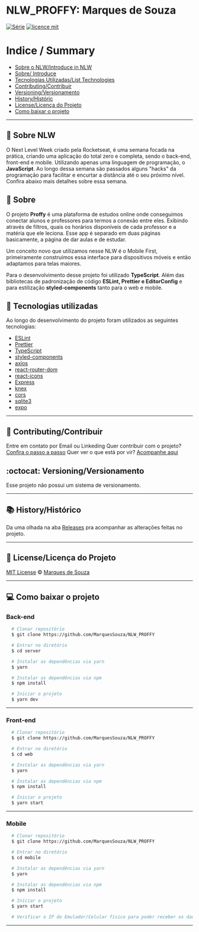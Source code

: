 # NLW_PROFFY: Marques de Souza 

[![Série](https://img.shields.io/badge/MarquesSouza-Proffy-blueviolet)](https://github.com/MarquesSouza/NLW_PROFFY)
[![licence mit](https://img.shields.io/badge/licence-MIT-blue.svg)](https://github.com/MarquesSouza/NLW_PROFFY/blob/master/LICENSE)


# Indice / Summary
- [Sobre o NLW/Introduce in NLW](#-sobre-nlw)
- [Sobre/ Introduce](#-sobre)
- [Tecnologias Utilizadas/List Technologies](#-tecnologias-utilizadas)
- [Contributing/Contribuir](#-contributing-contribuir)
- [Versioning/Versionamento](#-versioning-versionamento)
- [History/Históric](#-history-históric)
- [License/Licença do Projeto](#-license-licença-do-projeto)
- [Como baixar o projeto](#-como-baixar-o-projeto)

---

## 💜 Sobre NLW

O Next Level Week criado pela Rocketseat, é uma semana focada na prática, criando uma aplicação do total zero e completa, sendo o back-end, front-end e mobile.
Utilizando apenas uma linguagem de programação, o **JavaScript**. Ao longo dessa semana são passados alguns "hacks" da programação para facilitar e encurtar a distância até o seu próximo nível.
Confira abaixo mais detalhes sobre essa semana.


## 📖 Sobre

O projeto **Proffy** é uma plataforma de estudos online onde conseguimos conectar alunos e professores para termos a conexão entre eles. Exibindo através de filtros, quais os horários disponíveis de cada professor e a matéria que ele leciona.
Esse app é separado em duas páginas basicamente, a página de dar aulas e de estudar.

Um conceito novo que utilizamos nesse NLW é o Mobile First, primeiramente construímos essa interface para dispositivos móveis e então adaptamos para telas maiores.

Para o desenvolvimento desse projeto foi utilizado **TypeScript**.
Além das bibliotecas de padronização de código **ESLint, Prettier e EditorConfig** e para estilização **styled-components** tanto para o web e mobile.


## 🚀 Tecnologias utilizadas

Ao longo do desenvolvimento do projeto foram utilizados as seguintes tecnologias:

- [ESLint](https://eslint.org/)
- [Prettier](https://prettier.io/)
- [TypeScript](https://www.typescriptlang.org/)
- [styled-components](https://styled-components.com/)
- [axios](https://github.com/axios/axios)
- [react-router-dom](https://reacttraining.com/react-router/web/guides/quick-start)
- [react-icons](https://react-icons.github.io/react-icons/)
- [Express](https://expressjs.com/pt-br/)
- [knex](http://knexjs.org/)
- [cors](https://yarnpkg.com/package/cors)
- [sqlite3](https://www.sqlite.org/index.html)
- [expo](https://expo.io/)


---


## 📢 Contributing/Contribuir
Entre em contato por Email ou Linkeding
Quer contribuir com o projeto? [Confira o passo a passo](./CONTRIBUTING.md)
Quer ver o que está por vir? [Acompanhe aqui](https://github.com/MarquesSouza/NLW_PROFFY/projects)



## :octocat: Versioning/Versionamento

Esse projeto não possui um sistema de versionamento.

---

## 📚 History/Histórico
Da uma olhada na aba [Releases](https://github.com/MarquesSouza/NLW_PROFFY/releases) 
pra acompanhar as alterações feitas no projeto.

---

##  📑 License/Licença do Projeto
[MIT License](./LICENSE) © [Marques de Souza](https://github.com/MarquesSouza)

---
## 💻 Como baixar o projeto

### Back-end

```bash
  # Clonar repositório
  $ git clone https://github.com/MarquesSouza/NLW_PROFFY

  # Entrar no diretório
  $ cd server

  # Instalar as dependências via yarn
  $ yarn

  # Instalar as dependências via npm
  $ npm install

  # Iniciar o projeto
  $ yarn dev

```

---
### Front-end

```bash
  # Clonar repositório
  $ git clone https://github.com/MarquesSouza/NLW_PROFFY

  # Entrar no diretório
  $ cd web

  # Instalar as dependências via yarn
  $ yarn

  # Instalar as dependências via npm
  $ npm install

  # Iniciar o projeto
  $ yarn start

```

---
### Mobile

```bash
  # Clonar repositório
  $ git clone https://github.com/MarquesSouza/NLW_PROFFY

  # Entrar no diretório
  $ cd mobile

  # Instalar as dependências via yarn
  $ yarn

  # Instalar as dependências via npm
  $ npm install

  # Iniciar o projeto
  $ yarn start

  # Verificar o IP do Emulador/Celular físico para poder receber os dados vindo do back-end

```

---
